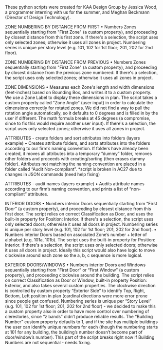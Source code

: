 These python scripts were created for KAA Design Group by Jessica Wood, a programmer interning with us for the summer, and Meghan Beckmann (Director of Design Technology). 

ZONE NUMBERING BY DISTANCE FROM FIRST
•	Numbers Zones sequentially starting from "First Zone" (a custom property), and proceeding by closest distance from this first zone. If there's a selection, the script uses only selected zones; otherwise it uses all zones in project. Numbering series is unique per story level (e.g. 101, 102 for 1st floor; 201, 202 for 2nd floor).

ZONE NUMBERING BY DISTANCE FROM PREVIOUS
•	Numbers Zones sequentially starting from "First Zone" (a custom property), and proceeding by closest distance from the previous zone numbered. If there's a selection, the script uses only selected zones; otherwise it uses all zones in project. 

ZONE DIMENSIONS
•	Measures each Zone's length and width dimensions (feet-inches) based on Bounding Box, and writes it to a custom property. We use a Zone Label to display these dimensions in plan. The script takes a custom property called "Zone Angle" (user input) in order to calculate the dimensions correctly for rotated zones. We did not find a way to pull the rotation angle automatically, so it defaults to 0 degrees and is filled in by the user if different. The math formula breaks at 45 degrees (a compromise, since to fix this would require another user input). If there's a selection, the script uses only selected zones; otherwise it uses all zones in project. 

ATTRIBUTES - create folders and sort attributes into folders (layers example)
•	Creates attribute folders, and sorts attributes into the folders according to our firm’s naming convention. If folders have already been created, it moves all attributes into a temporary “dummy” folder, removes other folders and proceeds with creating/sorting (then erases dummy folder). Attributes not matching the naming convention are placed in a folder called “Audit Non-compliant”.  *script is broken in AC27 due to changes in JSON commands (need help fixing)

ATTRIBUTES - audit names (layers example)
•	Audits attribute names according to our firm’s naming convention, and prints a list of “non-compliant” attributes. 

INTERIOR DOORS
•	Numbers interior Doors sequentially starting from "First Door” (a custom property), and proceeding by closest distance from this first door. The script relies on correct Classification as Door, and uses the built-in property for Position: Interior. If there's a selection, the script uses only selected doors; otherwise it uses all doors in project. Numbering series is unique per story level (e.g. 101, 102 for 1st floor; 201, 202 for 2nd floor).
•	Numbers interior Doors based on associated Zone’s number + letter of alphabet (e.g. 101a, 101b). The script uses the built-in property for Position: Interior. If there's a selection, the script uses only selected doors; otherwise it uses all doors in project. Ideally this script would also have logic to move clockwise around each zone so the a, b, c sequence is more logical.

EXTERIOR DOORS/WINDOWS
•	Numbers interior Doors and Windows sequentially starting from "First Door” or “First Window” (a custom property), and proceeding clockwise around the building. The script relies on correct Classification as Door or Window, built-in property Position: Exterior, and also takes several custom properties. The clockwise direction is controlled by custom property “Exterior Side” to identify Top, Right, Bottom, Left position in plan (cardinal directions were more error prone since people get confused. Numbering series is unique per “Story Level” (e.g. 101, 102 for 1st floor; 201, 202 for 2nd floor) - we decided to make this a custom property also in order to have more control over numbering of clerestories, since “z bands” didn’t produce reliable results. The “Building Number” custom property defaults to 1, and if the site has multiple buildings the user can identify unique numbers for each (though the numbering starts at 101 for any building, the building’s number doesn’t become part of door/window’s number). This part of the script breaks right now if Building Numbers are not sequential - needs fixing. 
